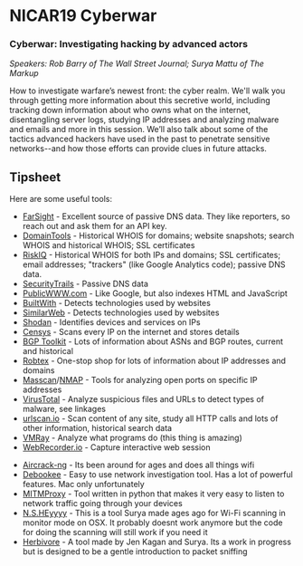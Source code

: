 # NICAR19 Cyberwar

### Cyberwar: Investigating hacking by advanced actors
*Speakers: Rob Barry of The Wall Street Journal; Surya Mattu of The Markup*

How to investigate warfare’s newest front: the cyber realm. We'll walk you through getting more information about this secretive world, including tracking down information about who owns what on the internet, disentangling server logs, studying IP addresses and analyzing malware and emails and more in this session. We’ll also talk about some of the tactics advanced hackers have used in the past to penetrate sensitive networks--and how those efforts can provide clues in future attacks.

## Tipsheet

Here are some useful tools:

* [FarSight](https://www.farsightsecurity.com/solutions/) - Excellent source of passive DNS data. They like reporters, so reach out and ask them for an API key.
* [DomainTools](http://domaintools.com) - Historical WHOIS for domains; website snapshots; search WHOIS and historical WHOIS; SSL certificates
* [RiskIQ](https://community.riskiq.com/home) - Historical WHOIS for both IPs and domains; SSL certificates; email addresses; "trackers" (like Google Analytics code); passive DNS data.
* [SecurityTrails](https://securitytrails.com/) - Passive DNS data
* [PublicWWW.com](https://publicwww.com/) - Like Google, but also indexes HTML and JavaScript
* [BuiltWith](https://builtwith.com/) - Detects technologies used by websites
* [SimilarWeb](https://www.similarweb.com/) - Detects technologies used by websites
* [Shodan](https://www.shodan.io/) - Identifies devices and services on IPs
* [Censys](https://censys.io/) - Scans every IP on the internet and stores details
* [BGP Toolkit](https://bgp.he.net/) - Lots of information about ASNs and BGP routes, current and historical
* [Robtex](https://www.robtex.com/) - One-stop shop for lots of information about IP addresses and domains
* [Masscan](https://github.com/robertdavidgraham/masscan)/[NMAP](https://nmap.org/) - Tools for analyzing open ports on specific IP addresses
* [VirusTotal](https://www.virustotal.com/) - Analyze suspicious files and URLs to detect types of malware, see linkages
* [urlscan.io](https://urlscan.io/) - Scan content of any site, study all HTTP calls and lots of other information, historical search data
* [VMRay](https://www.vmray.com/) - Analyze what programs do (this thing is amazing)
* [WebRecorder.io](https://webrecorder.io/) - Capture interactive web session

- [Aircrack-ng](https://www.aircrack-ng.org) - Its been around for ages and does all things wifi	
- [Debookee](https://debookee.com/) - Easy to use network investigation tool. Has a lot of powerful features. Mac only unfortunately 
- [MITMProxy](https://mitmproxy.org) - Tool written in python that makes it very easy to listen to network traffic going through your devices
- [N.S.HEyyyy](https://github.com/samatt/nsheyy_gui/releases) - This is a tool Surya made ages ago for Wi-Fi scanning in monitor mode on OSX. It probably doesnt work anymore but the code for doing the scanning will still work if you need it
- [Herbivore](https://github.com/samatt/herbivore) - A tool made by Jen Kagan and Surya. Its a work in progress but is designed to be a gentle introduction to packet sniffing
